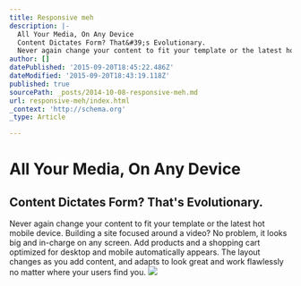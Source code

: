 ```yaml
---
title: Responsive meh
description: |-
  All Your Media, On Any Device
  Content Dictates Form? That&#39;s Evolutionary.
  Never again change your content to fit your template or the latest hot mobile devi
author: []
datePublished: '2015-09-20T18:45:22.486Z'
dateModified: '2015-09-20T18:43:19.118Z'
published: true
sourcePath: _posts/2014-10-08-responsive-meh.md
url: responsive-meh/index.html
_context: 'http://schema.org'
_type: Article

---
```

# All Your Media, On Any Device

## Content Dictates Form? That's Evolutionary.

Never again change your content to fit your template or the latest hot mobile device. Building a site focused around a video? No problem, it looks big and in-charge on any screen. Add products and a shopping cart optimized for desktop and mobile automatically appears. The layout changes as you add content, and adapts to look great and work flawlessly no matter where your users find you.
![](https://s3-us-west-2.amazonaws.com/cdn.thegrid.io/posts/Page-Setp.gif)